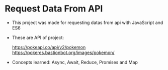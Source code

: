 # Request Data From API

- This project was made for requesting datas from api with JavaScript and ES6

- These are API of project: 

	https://pokeapi.co/api/v2/pokemon
	https://pokeres.bastionbot.org/images/pokemon/

- Concepts learned:
	Async, Await, Reduce, Promises and Map
